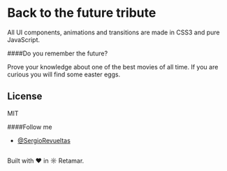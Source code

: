 # Back to the future tribute

All UI components, animations and transitions are made in CSS3 and pure JavaScript.

####Do you remember the future?

Prove your knowledge about one of the best movies of all time.
If you are curious you will find some easter eggs.

## License 
MIT

####Follow me
* [@SergioRevueltas](https://twitter.com/SergioRevueltas)

## 
Built with ♥ in ☼ Retamar.
